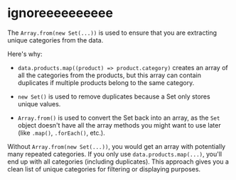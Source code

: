 # ignoreeeeeeeeee

The `Array.from(new Set(...))` is used to ensure that you are extracting unique categories from the data.

Here's why:

- `data.products.map((product) => product.category)` creates an array of all the categories from the products, but this array can contain duplicates if multiple products belong to the same category.
- `new Set()` is used to remove duplicates because a Set only stores unique values.

- `Array.from()` is used to convert the Set back into an array, as the `Set` object doesn't have all the array methods you might want to use later (like `.map()`, `.forEach()`, etc.).

Without `Array.from(new Set(...))`, you would get an array with potentially many repeated categories. If you only use `data.products.map(...)`, you'll end up with all categories (including duplicates). This approach gives you a clean list of unique categories for filtering or displaying purposes.
